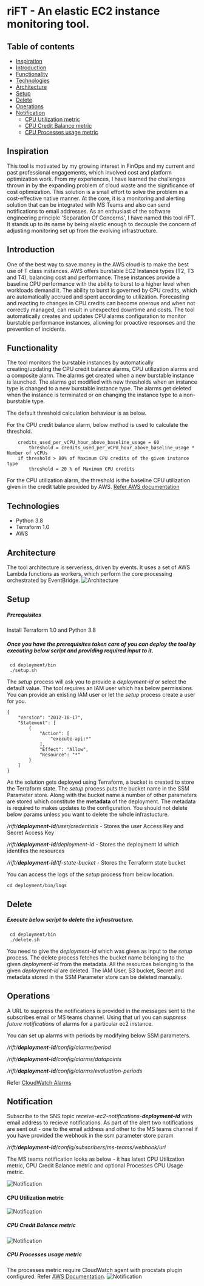 # riFT - An elastic EC2 instance monitoring tool.

## Table of contents
* [Inspiration](#inspiration)
* [Introduction](#introduction)
* [Functionality](#functionality)
* [Technologies](#technologies)
* [Architecture](#architecture)
* [Setup](#setup)
* [Delete](#delete)
* [Operations](#operations)
* [Notification](#notification)
    * [CPU Utilization metric](#cpu-utilization-metric)
    * [CPU Credit Balance metric](#cpu-credit-balance-metric)
    * [CPU Processes usage metric](#cpu-processes-usage-metric)



<a name="inspiration"></a>

## Inspiration

This tool is motivated by my growing interest in FinOps and my current and past professional engagements, which involved cost and platform optimization work. From my experiences, I have learned the challenges thrown in by the expanding problem of cloud waste and the significance of cost optimization. This solution is a small effort to solve the problem in a cost-effective native manner. At the core, it is a monitoring and alerting solution that can be integrated with MS Teams and also can send notifications to email addresses.  As an enthusiast of the software engineering principle 'Separation Of Concerns', I have named this tool riFT. It stands up to its name by being elastic enough to decouple the concern of adjusting monitoring set up from the evolving infrastructure. 
   
<a name="introduction"></a>

## Introduction
One of the best way to save money in the AWS cloud is to make the best use of T class instances. AWS offers burstable EC2 Instance types (T2, T3 and T4), balancing cost and performance. These instances provide a baseline CPU performance with the ability to burst to a higher level when workloads demand it. The ability to burst is governed by CPU credits, which are automatically accrued and spent according to utilization.
Forecasting and reacting to changes in CPU credits can become onerous and when not correctly managed, can result in unexpected downtime and costs.
The tool automatically creates and updates CPU alarms configuration to monitor burstable performance instances, allowing for proactive responses and the prevention of incidents.

<a name="functionality"></a>

## Functionality 

The tool monitors the burstable instances by automatically creating/updating the CPU credit balance alarms, CPU utilization alarms and a composite alarm. The alarms get created when a new burstable instance is launched. The alarms get modified with new thresholds when an instance type is changed to a new burstable instance type. The alarms get deleted when the instance is terminated or on changing the instance type to a non-burstable type. 

The default threshold calculation behaviour is as below. 

For the CPU credit balance alarm, below method is used to calculate the threshold.
```
    credits_used_per_vCPU_hour_above_baseline_usage = 60
        threshold = credits_used_per_vCPU_hour_above_baseline_usage * Number of vCPUs
    if threshold > 80% of Maximum CPU credits of the given instance type
        threshold = 20 % of Maximum CPU credits 
```
For the CPU utilization alarm, the threshold is the baseline CPU utilization given in the credit table provided by AWS. [Refer AWS documentation](https://docs.aws.amazon.com/AWSEC2/latest/UserGuide/burstable-credits-baseline-concepts.html) 

<a name="technologies"></a>

## Technologies

* Python 3.8
* Terraform 1.0
* AWS

<a name="architecture"></a>

## Architecture
The tool architecture is serverless, driven by events. It uses a set of AWS Lambda functions as workers, which perform the core processing orchestrated by EventBridge.
![Architecture](backend/images/dynamic_ec2_monitor.png)

<a name="setup"></a>

## Setup

##### Prerequisites 
Install Terraform 1.0 and Python 3.8

##### Once you have the prerequisites taken care of you can deploy the tool by executing below script and providing required input to it. 

```
 cd deployment/bin
 ./setup.sh
```
The *setup* process will ask you to provide a *deployment-id* or select the default value.
The tool requires an IAM user which has below permissions. You can provide an existing IAM user or let the *setup* process
create a user for you. 
```
{
    "Version": "2012-10-17",
    "Statement": [
        {
            "Action": [
                "execute-api:*"
            ],
            "Effect": "Allow",
            "Resource": "*"
        }
    ]
}
```
As the solution gets deployed using Terraform, a bucket is created to store the Terraform state. The *setup* process puts the bucket name in the SSM Parameter store. Along with the bucket name a number of other parameters are stored which constitute the **metadata** of the deployment. The metadata is required to makes updates to the configuration. You should not delete below params unless you want to delete the whole infrastucture.


*/rift/**deployment-id**/user/credentials* - Stores the user Access Key and Secret Access Key


*/rift/**deployment-id**/deployment-id* - Stores the deployment Id which identifes the resources


*/rift/**deployment-id**/tf-state-bucket* - Stores the Terraform state bucket

You can access the logs of the *setup* process from below location.
```
cd deployment/bin/logs
```

<a name="delete"></a>

## Delete
##### Execute below script to delete the infrastructure.
```
 cd deployment/bin
 ./delete.sh
```
You need to give the *deployment-id* which was given as input to the *setup* process.
The delete process fetches the bucket name belonging to the given *deployment-id* from the metadata. All the resources belonging to the given *deployment-id* are deleted. The IAM User, S3 bucket, Secret and metadata stored in the SSM Parameter store can be deleted manually. 

<a name="operations"></a>
## Operations

A URL to suppress the notifications is provided in the messages sent to the subscribes email or MS teams channel. Using that url you can *suppress future notifications* of alarms for a particular ec2 instance. 

You can set up alarms with periods by modifying below SSM parameters. 


*/rift/**deployment-id**/config/alarms/period* 


*/rift/**deployment-id**/config/alarms/datapoints* 


*/rift/**deployment-id**/config/alarms/evaluation-periods* 



Refer [CloudWatch Alarms](https://docs.aws.amazon.com/AmazonCloudWatch/latest/monitoring/ConsoleAlarms.html)
<a name="notification"></a>

## Notification

Subscribe to the SNS topic *receive-ec2-notifications-**deployment-id*** with email address to recieve notifications.
As part of the alert two notifications are sent out - one to the email address and other to the MS teams channel if you have provided the webhook in the ssm parameter store param 


*/rift/**deployment-id**/config/subscribers/ms-teams/webhook/url*


The MS teams notification looks as below - it has latest CPU Utilization metric, CPU Credit Balance metric and optional Processes CPU Usage metric.

![Notification](./backend/images/alarm_notification.png)

<a name="cpu-utilization-metric"></a>

#### CPU Utilization metric
![Notification](./backend/images/cpu_utilization_metric.png)

<a name="cpu-credit-balance-metric"></a>

##### CPU Credit Balance metric
![Notification](./backend/images/cpu_credit_metric.png)

<a name="cpu-processes-usage-metric"></a>

##### CPU Processes usage metric
The processes metric require CloudWatch agent with procstats plugin configured. Refer [AWS Documentation](https://docs.aws.amazon.com/AmazonCloudWatch/latest/monitoring/CloudWatch-Agent-procstat-process-metrics.html). 
![Notification](./backend/images/cpu_processes_metric.png)

